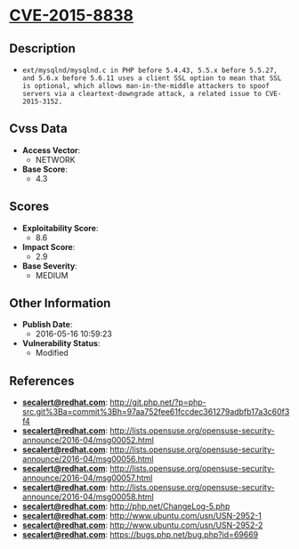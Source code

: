 
# [CVE-2015-8838](http://git.php.net/?p=php-src.git%3Ba=commit%3Bh=97aa752fee61fccdec361279adbfb17a3c60f3f4)

## Description

- `ext/mysqlnd/mysqlnd.c in PHP before 5.4.43, 5.5.x before 5.5.27, and 5.6.x before 5.6.11 uses a client SSL option to mean that SSL is optional, which allows man-in-the-middle attackers to spoof servers via a cleartext-downgrade attack, a related issue to CVE-2015-3152.`

## Cvss Data

- **Access Vector**:
  - NETWORK
- **Base Score**:
  - 4.3

## Scores

- **Exploitability Score**:
  - 8.6
- **Impact Score**:
  - 2.9
- **Base Severity**:
  - MEDIUM

## Other Information

- **Publish Date**:
  - 2016-05-16 10:59:23
- **Vulnerability Status**:
  - Modified

## References

- **secalert@redhat.com**: http://git.php.net/?p=php-src.git%3Ba=commit%3Bh=97aa752fee61fccdec361279adbfb17a3c60f3f4
- **secalert@redhat.com**: http://lists.opensuse.org/opensuse-security-announce/2016-04/msg00052.html
- **secalert@redhat.com**: http://lists.opensuse.org/opensuse-security-announce/2016-04/msg00056.html
- **secalert@redhat.com**: http://lists.opensuse.org/opensuse-security-announce/2016-04/msg00057.html
- **secalert@redhat.com**: http://lists.opensuse.org/opensuse-security-announce/2016-04/msg00058.html
- **secalert@redhat.com**: http://php.net/ChangeLog-5.php
- **secalert@redhat.com**: http://www.ubuntu.com/usn/USN-2952-1
- **secalert@redhat.com**: http://www.ubuntu.com/usn/USN-2952-2
- **secalert@redhat.com**: https://bugs.php.net/bug.php?id=69669
